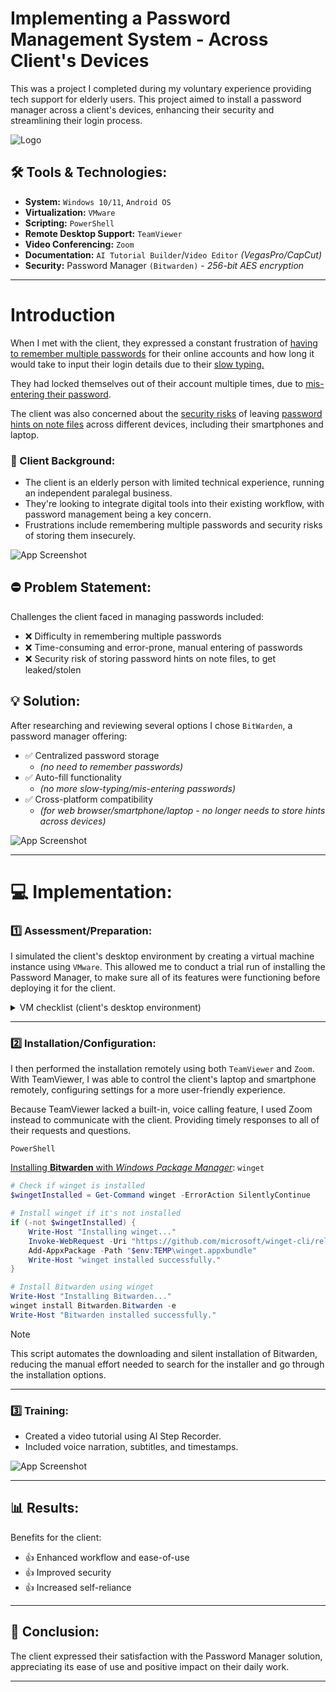 # Implementing a Password Management System - Across Client's Devices

This was a project I completed during my voluntary experience providing tech support for elderly users. This project aimed to install a password manager across a client's devices, enhancing their security and 
streamlining their login process.

![Logo](https://dev-to-uploads.s3.amazonaws.com/uploads/articles/th5xamgrr6se0x5ro4g6.png)

## 🛠 Tools & Technologies:

- **System:** `Windows 10/11`, `Android OS`
- **Virtualization:** `VMware`
- **Scripting:** `PowerShell`
- **Remote Desktop Support:** `TeamViewer`
- **Video Conferencing:** `Zoom`
- **Documentation:** `AI Tutorial Builder`/`Video Editor` *(VegasPro/CapCut)*
- **Security:** Password Manager `(Bitwarden)` - *256-bit AES encryption*

---

# Introduction

When I met with the client, they expressed a constant frustration of <ins>having to remember multiple passwords</ins> for their online accounts and how long it would take to input their login details due to their <ins>slow typing.</ins> 

They had locked themselves out of their account multiple times, due to <ins>mis-entering their password</ins>. 

The client was also concerned about the <ins>security risks</ins> of leaving <ins>password hints on note files</ins> across different devices, including their smartphones and laptop.

### 👤 Client Background:
- The client is an elderly person with limited technical experience, running an independent paralegal business.
- They're looking to integrate digital tools into their existing workflow, with password management being a key concern.
- Frustrations include remembering multiple passwords and security risks of storing them insecurely.

![App Screenshot](https://via.placeholder.com/468x300?text=App+Screenshot+Here)


## ⛔ Problem Statement:
Challenges the client faced in managing passwords included:
- ❌ Difficulty in remembering multiple passwords
- ❌ Time-consuming and error-prone, manual entering of passwords
- ❌ Security risk of storing password hints on note files, to get leaked/stolen

## 💡 Solution:
After researching and reviewing several options I chose `BitWarden`, a password manager offering:
- ✅ Centralized password storage
  - *(no need to remember passwords)*
- ✅ Auto-fill functionality
  - *(no more slow-typing/mis-entering passwords)* 
- ✅ Cross-platform compatibility
  - *(for web browser/smartphone/laptop - no longer needs to store hints across devices)*   

![App Screenshot](https://via.placeholder.com/468x300?text=App+Screenshot+Here)

---

# 💻 Implementation:

### 1️⃣ Assessment/Preparation:
I simulated the client's desktop environment by creating a virtual machine instance using `VMware`. This allowed me to conduct a trial run of installing the Password Manager, to make sure all of its features were functioning before deploying it for the client.

<details><summary>VM checklist (client's desktop environment)</summary>

  - [x] **OS**: `Windows 10`
  - [x] **Web Browser**: Firefox
  - [x] **Accounts**: AOL, Outlook, Gmail, Metro Bank

</details>

---

### 2️⃣ Installation/Configuration:
I then performed the installation remotely using both `TeamViewer` and `Zoom`. With TeamViewer, I was able to control the client's laptop and smartphone remotely, configuring settings for a more user-friendly experience.

Because TeamViewer lacked a built-in, voice calling feature, I used Zoom instead to communicate with the client. Providing timely responses to all of their requests and questions.

`PowerShell` 

<ins>Installing **Bitwarden** with *Windows Package Manager*</ins>: `winget`

```powershell
# Check if winget is installed
$wingetInstalled = Get-Command winget -ErrorAction SilentlyContinue

# Install winget if it's not installed
if (-not $wingetInstalled) {
    Write-Host "Installing winget..."
    Invoke-WebRequest -Uri "https://github.com/microsoft/winget-cli/releases/latest/download/Microsoft.DesktopAppInstaller_8wekyb3d8bbwe.appxbundle" -OutFile "$env:TEMP\winget.appxbundle"
    Add-AppxPackage -Path "$env:TEMP\winget.appxbundle"
    Write-Host "winget installed successfully."
}

# Install Bitwarden using winget
Write-Host "Installing Bitwarden..."
winget install Bitwarden.Bitwarden -e
Write-Host "Bitwarden installed successfully."

```
> [!NOTE]
> This script automates the downloading and silent installation of Bitwarden, reducing the manual effort needed to search for the installer and go through the installation options.

---

### 3️⃣ Training:
- Created a video tutorial using AI Step Recorder.
- Included voice narration, subtitles, and timestamps.

![App Screenshot](https://via.placeholder.com/468x300?text=App+Screenshot+Here)

---

## 📊 Results:
Benefits for the client:
- 👍 Enhanced workflow and ease-of-use 
- 👍 Improved security 
- 👍 Increased self-reliance 

---

## 🎉 Conclusion:
The client expressed their satisfaction with the Password Manager solution, appreciating its ease of use and positive impact on their daily work.

---
